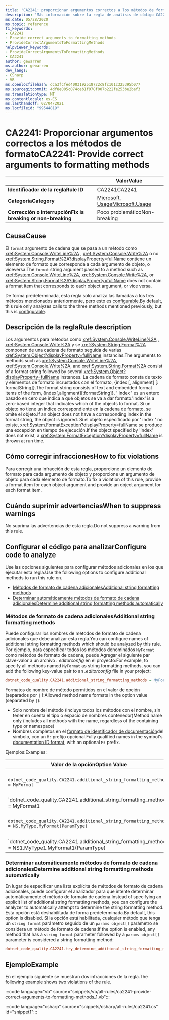 ```yaml
---
title: 'CA2241: proporcionar argumentos correctos a los métodos de formato (análisis de código)'
description: 'Más información sobre la regla de análisis de código CA2241: proporcionar argumentos correctos para los métodos de formato'
ms.date: 05/28/2020
ms.topic: reference
f1_keywords:
- CA2241
- Provide correct arguments to formatting methods
- ProvideCorrectArgumentsToFormattingMethods
helpviewer_keywords:
- ProvideCorrectArgumentsToFormattingMethods
- CA2241
author: gewarren
ms.author: gewarren
dev_langs:
- CSharp
- VB
ms.openlocfilehash: dca3fcfed4003192518722c8fc101c325395b077
ms.sourcegitcommit: 4df8e005c074ceb1f978f007b222fe253be2baf3
ms.translationtype: MT
ms.contentlocale: es-ES
ms.lasthandoff: 02/04/2021
ms.locfileid: "99544819"
---
```

# <a name="ca2241-provide-correct-arguments-to-formatting-methods"></a><span data-ttu-id="9f02a-103">CA2241: Proporcionar argumentos correctos a los métodos de formato</span><span class="sxs-lookup"><span data-stu-id="9f02a-103">CA2241: Provide correct arguments to formatting methods</span></span>

| | <span data-ttu-id="9f02a-104">Valor</span><span class="sxs-lookup"><span data-stu-id="9f02a-104">Value</span></span> |
|-|-|
| <span data-ttu-id="9f02a-105">**Identificador de la regla**</span><span class="sxs-lookup"><span data-stu-id="9f02a-105">**Rule ID**</span></span> |<span data-ttu-id="9f02a-106">CA2241</span><span class="sxs-lookup"><span data-stu-id="9f02a-106">CA2241</span></span>|
| <span data-ttu-id="9f02a-107">**Categoría**</span><span class="sxs-lookup"><span data-stu-id="9f02a-107">**Category**</span></span> |[<span data-ttu-id="9f02a-108">Microsoft. Usage</span><span class="sxs-lookup"><span data-stu-id="9f02a-108">Microsoft.Usage</span></span>](usage-warnings.md)|
| <span data-ttu-id="9f02a-109">**Corrección o interrupción**</span><span class="sxs-lookup"><span data-stu-id="9f02a-109">**Fix is breaking or non-breaking**</span></span> |<span data-ttu-id="9f02a-110">Poco problemático</span><span class="sxs-lookup"><span data-stu-id="9f02a-110">Non-breaking</span></span>|

## <a name="cause"></a><span data-ttu-id="9f02a-111">Causa</span><span class="sxs-lookup"><span data-stu-id="9f02a-111">Cause</span></span>

<span data-ttu-id="9f02a-112">El `format` argumento de cadena que se pasa a un método como <xref:System.Console.WriteLine%2A> ,  <xref:System.Console.Write%2A> o no  <xref:System.String.Format%2A?displayProperty=fullName> contiene un elemento de formato que corresponda a cada argumento de objeto, o viceversa.</span><span class="sxs-lookup"><span data-stu-id="9f02a-112">The `format` string argument passed to a method such as <xref:System.Console.WriteLine%2A>,  <xref:System.Console.Write%2A>, or  <xref:System.String.Format%2A?displayProperty=fullName> does not contain a format item that corresponds to each object argument, or vice versa.</span></span>

<span data-ttu-id="9f02a-113">De forma predeterminada, esta regla solo analiza las llamadas a los tres métodos mencionados anteriormente, pero esto es [configurable](#configure-code-to-analyze).</span><span class="sxs-lookup"><span data-stu-id="9f02a-113">By default, this rule only analyzes calls to the three methods mentioned previously, but this is [configurable](#configure-code-to-analyze).</span></span>

## <a name="rule-description"></a><span data-ttu-id="9f02a-114">Descripción de la regla</span><span class="sxs-lookup"><span data-stu-id="9f02a-114">Rule description</span></span>

<span data-ttu-id="9f02a-115">Los argumentos para métodos como <xref:System.Console.WriteLine%2A> , <xref:System.Console.Write%2A> y se <xref:System.String.Format%2A> componen de una cadena de formato seguida de varias <xref:System.Object?displayProperty=fullName> instancias.</span><span class="sxs-lookup"><span data-stu-id="9f02a-115">The arguments to methods such as <xref:System.Console.WriteLine%2A>, <xref:System.Console.Write%2A>, and <xref:System.String.Format%2A> consist of a format string followed by several <xref:System.Object?displayProperty=fullName> instances.</span></span> <span data-ttu-id="9f02a-116">La cadena de formato consta de texto y elementos de formato incrustados con el formato, {index [, alignment] [: formatString]}.</span><span class="sxs-lookup"><span data-stu-id="9f02a-116">The format string consists of text and embedded format items of the form, {index[,alignment][:formatString]}.</span></span> <span data-ttu-id="9f02a-117">' index ' es un entero basado en cero que indica a qué objetos se va a dar formato.</span><span class="sxs-lookup"><span data-stu-id="9f02a-117">'index' is a zero-based integer that indicates which of the objects to format.</span></span> <span data-ttu-id="9f02a-118">Si un objeto no tiene un índice correspondiente en la cadena de formato, se omite el objeto.</span><span class="sxs-lookup"><span data-stu-id="9f02a-118">If an object does not have a corresponding index in the format string, the object is ignored.</span></span> <span data-ttu-id="9f02a-119">Si el objeto especificado por ' index ' no existe, <xref:System.FormatException?displayProperty=fullName> se produce una excepción en tiempo de ejecución.</span><span class="sxs-lookup"><span data-stu-id="9f02a-119">If the object specified by 'index' does not exist, a <xref:System.FormatException?displayProperty=fullName> is thrown at run time.</span></span>

## <a name="how-to-fix-violations"></a><span data-ttu-id="9f02a-120">Cómo corregir infracciones</span><span class="sxs-lookup"><span data-stu-id="9f02a-120">How to fix violations</span></span>

<span data-ttu-id="9f02a-121">Para corregir una infracción de esta regla, proporcione un elemento de formato para cada argumento de objeto y proporcione un argumento de objeto para cada elemento de formato.</span><span class="sxs-lookup"><span data-stu-id="9f02a-121">To fix a violation of this rule, provide a format item for each object argument and provide an object argument for each format item.</span></span>

## <a name="when-to-suppress-warnings"></a><span data-ttu-id="9f02a-122">Cuándo suprimir advertencias</span><span class="sxs-lookup"><span data-stu-id="9f02a-122">When to suppress warnings</span></span>

<span data-ttu-id="9f02a-123">No suprima las advertencias de esta regla.</span><span class="sxs-lookup"><span data-stu-id="9f02a-123">Do not suppress a warning from this rule.</span></span>

## <a name="configure-code-to-analyze"></a><span data-ttu-id="9f02a-124">Configurar el código para analizar</span><span class="sxs-lookup"><span data-stu-id="9f02a-124">Configure code to analyze</span></span>

<span data-ttu-id="9f02a-125">Use las opciones siguientes para configurar métodos adicionales en los que ejecutar esta regla.</span><span class="sxs-lookup"><span data-stu-id="9f02a-125">Use the following options to configure additional methods to run this rule on.</span></span>

- [<span data-ttu-id="9f02a-126">Métodos de formato de cadena adicionales</span><span class="sxs-lookup"><span data-stu-id="9f02a-126">Additional string formatting methods</span></span>](#additional-string-formatting-methods)
- [<span data-ttu-id="9f02a-127">Determinar automáticamente métodos de formato de cadena adicionales</span><span class="sxs-lookup"><span data-stu-id="9f02a-127">Determine additional string formatting methods automatically</span></span>](#determine-additional-string-formatting-methods-automatically)

### <a name="additional-string-formatting-methods"></a><span data-ttu-id="9f02a-128">Métodos de formato de cadena adicionales</span><span class="sxs-lookup"><span data-stu-id="9f02a-128">Additional string formatting methods</span></span>

<span data-ttu-id="9f02a-129">Puede configurar los nombres de métodos de formato de cadena adicionales que debe analizar esta regla.</span><span class="sxs-lookup"><span data-stu-id="9f02a-129">You can configure names of additional string formatting methods which should be analyzed by this rule.</span></span> <span data-ttu-id="9f02a-130">Por ejemplo, para especificar todos los métodos denominados `MyFormat` como métodos de formato de cadena, puede Agregar el siguiente par clave-valor a un archivo *. editorconfig* en el proyecto:</span><span class="sxs-lookup"><span data-stu-id="9f02a-130">For example, to specify all methods named `MyFormat` as string formatting methods, you can add the following key-value pair to an *.editorconfig* file in your project:</span></span>

```ini
dotnet_code_quality.CA2241.additional_string_formatting_methods = MyFormat
```

<span data-ttu-id="9f02a-131">Formatos de nombre de método permitidos en el valor de opción (separados por `|` ):</span><span class="sxs-lookup"><span data-stu-id="9f02a-131">Allowed method name formats in the option value (separated by `|`):</span></span>

- <span data-ttu-id="9f02a-132">Solo nombre del método (incluye todos los métodos con el nombre, sin tener en cuenta el tipo o espacio de nombres contenedor)</span><span class="sxs-lookup"><span data-stu-id="9f02a-132">Method name only (includes all methods with the name, regardless of the containing type or namespace)</span></span>
- <span data-ttu-id="9f02a-133">Nombres completos en el [formato de identificador de documentación](../../../csharp/programming-guide/xmldoc/processing-the-xml-file.md#id-strings)del símbolo, con un `M:` prefijo opcional.</span><span class="sxs-lookup"><span data-stu-id="9f02a-133">Fully qualified names in the symbol's [documentation ID format](../../../csharp/programming-guide/xmldoc/processing-the-xml-file.md#id-strings), with an optional `M:` prefix.</span></span>

<span data-ttu-id="9f02a-134">Ejemplos:</span><span class="sxs-lookup"><span data-stu-id="9f02a-134">Examples:</span></span>

| <span data-ttu-id="9f02a-135">Valor de la opción</span><span class="sxs-lookup"><span data-stu-id="9f02a-135">Option Value</span></span> | <span data-ttu-id="9f02a-136">Resumen</span><span class="sxs-lookup"><span data-stu-id="9f02a-136">Summary</span></span> |
| --- | --- |
|`dotnet_code_quality.CA2241.additional_string_formatting_methods = MyFormat` | <span data-ttu-id="9f02a-137">Coincide con todos los métodos denominados `MyFormat` en la compilación</span><span class="sxs-lookup"><span data-stu-id="9f02a-137">Matches all methods named `MyFormat` in the compilation</span></span>
|`dotnet_code_quality.CA2241.additional_string_formatting_methods = MyFormat1|MyFormat2` | <span data-ttu-id="9f02a-138">Coincide con todos los métodos denominados `MyFormat1` o `MyFormat2` en la compilación</span><span class="sxs-lookup"><span data-stu-id="9f02a-138">Matches all methods named either `MyFormat1` or `MyFormat2` in the compilation</span></span>
|`dotnet_code_quality.CA2241.additional_string_formatting_methods = NS.MyType.MyFormat(ParamType)` | <span data-ttu-id="9f02a-139">Coincide con un método específico `MyFormat` con la firma completa dada</span><span class="sxs-lookup"><span data-stu-id="9f02a-139">Matches specific method `MyFormat` with given fully qualified signature</span></span>
|`dotnet_code_quality.CA2241.additional_string_formatting_methods = NS1.MyType1.MyFormat1(ParamType)|NS2.MyType2.MyFormat2(ParamType)` | <span data-ttu-id="9f02a-140">Coincide con métodos específicos `MyFormat1` y `MyFormat2` con la firma completa correspondiente</span><span class="sxs-lookup"><span data-stu-id="9f02a-140">Matches specific methods `MyFormat1` and `MyFormat2` with respective fully qualified signature</span></span>

### <a name="determine-additional-string-formatting-methods-automatically"></a><span data-ttu-id="9f02a-141">Determinar automáticamente métodos de formato de cadena adicionales</span><span class="sxs-lookup"><span data-stu-id="9f02a-141">Determine additional string formatting methods automatically</span></span>

<span data-ttu-id="9f02a-142">En lugar de especificar una lista explícita de métodos de formato de cadena adicionales, puede configurar el analizador para que intente determinar automáticamente el método de formato de cadena.</span><span class="sxs-lookup"><span data-stu-id="9f02a-142">Instead of specifying an explicit list of additional string formatting methods, you can configure the analyzer to automatically attempt to determine the string formatting method.</span></span> <span data-ttu-id="9f02a-143">Esta opción está deshabilitada de forma predeterminada.</span><span class="sxs-lookup"><span data-stu-id="9f02a-143">By default, this option is disabled.</span></span> <span data-ttu-id="9f02a-144">Si la opción está habilitada, cualquier método que tenga un `string format` parámetro seguido de un `params object[]` parámetro se considera un método de formato de cadena:</span><span class="sxs-lookup"><span data-stu-id="9f02a-144">If the option is enabled, any method that has a `string format` parameter followed by a `params object[]` parameter is considered a string formatting method:</span></span>

```ini
dotnet_code_quality.CA2241.try_determine_additional_string_formatting_methods_automatically = true
```

## <a name="example"></a><span data-ttu-id="9f02a-145">Ejemplo</span><span class="sxs-lookup"><span data-stu-id="9f02a-145">Example</span></span>

<span data-ttu-id="9f02a-146">En el ejemplo siguiente se muestran dos infracciones de la regla.</span><span class="sxs-lookup"><span data-stu-id="9f02a-146">The following example shows two violations of the rule.</span></span>

:::code language="vb" source="snippets/vb/all-rules/ca2241-provide-correct-arguments-to-formatting-methods_1.vb":::

:::code language="csharp" source="snippets/csharp/all-rules/ca2241.cs" id="snippet1":::
